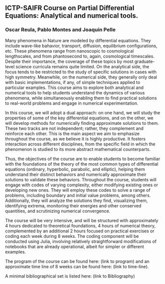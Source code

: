 ## ICTP-SAIFR Course on Partial Differential Equations:  Analytical and numerical tools.

### Oscar Reula, Pablo Montes and Joaquin Pelle

Many phenomena in Nature are modeled by differential equations. They include wave-like bahavior, transport, diffusion, equilibrium configurations, etc. These phenomena range from nanoscopic to cosmological lengthscales, and from phantosecond to, again, cosmological timescales. Despite their importance, the coverage of these topics by most graduate-level science curricula remains quite limited. On the analytical side, the focus tends to be restricted to the study of specific solutions in cases with high symmetry. Meanwhile, on the numerical side, they generally only deal with basic implementations, if any, of simple techniques applied to particular examples. This course aims to explore both analytical and numerical tools to help students understand the dynamics of various phenomena, while simultaneously enabling them to find practical solutions to real-world problems and engage in numerical experimentation.

In this course, we will adopt a dual approach: on one hand, we will study the properties of some of the key differential equations, and on the other, we will develop methods for numerically finding approximate solutions to them. These two tracks are not independent; rather, they complement and reinforce each other. This is the main aspect we aim to emphasize throughout the course, as we believe it is highly productive. It fosters interaction across different disciplines, from the specific field in which the phenomenon is studied to its more abstract mathematical counterparts. 

Thus, the objectives of the course are to enable students to become familiar with the foundations of the theory of the most common types of differential equations (ordinary, hyperbolic, parabolic, and elliptic), helping them understand their distinct behaviors and numerically approximate their solutions to validate these behaviors. Throughout the course, students will engage with codes of varying complexity, either modifying existing ones or developing new ones. They will employ these codes to solve a range of problems, including boundary and initial value problems, among others. Additionally, they will analyze the solutions they find, visualizing them, identifying extrema, monitoring their energies and other conserved quantities, and scrutinizing numerical convergence.

The course will be very intensive, and will be structured with approximately 4 hours dedicated to theoretical foundations, 4 hours of numerical theory, complemented by an additional 2 hours focused on practical exercises or coding each week during 8 weeks. The coding component will be conducted using Julia, involving relatively straightforward modifications of notebooks that are already operational, albeit for simpler or different examples.

The program of the course can be found here: (link to program) and an approximate time line of 8 weeks can be found here: (link to time-line).

A minimal bibliographical set is listed here: (link to Bibliography)